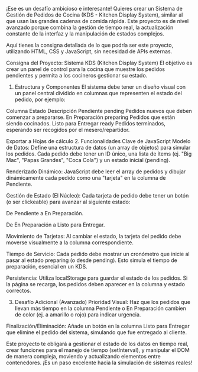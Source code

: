 ¡Ese es un desafío ambicioso e interesante! Quieres crear un Sistema de Gestión de Pedidos de Cocina (KDS - Kitchen Display System), similar al que usan las grandes cadenas de comida rápida. Este proyecto es de nivel avanzado porque combina la gestión de tiempo real, la actualización constante de la interfaz y la manipulación de estados complejos.

Aquí tienes la consigna detallada de lo que podría ser este proyecto, utilizando HTML, CSS y JavaScript, sin necesidad de APIs externas.

Consigna del Proyecto: Sistema KDS (Kitchen Display System) 
El objetivo es crear un panel de control para la cocina que muestre los pedidos pendientes y permita a los cocineros gestionar su estado.

1. Estructura y Componentes
El sistema debe tener un diseño visual con un panel central dividido en columnas que representen el estado del pedido, por ejemplo:

Columna	Estado	Descripción
Pendiente	pending	Pedidos nuevos que deben comenzar a prepararse.
En Preparación	preparing	Pedidos que están siendo cocinados.
Listo para Entregar	ready	Pedidos terminados, esperando ser recogidos por el mesero/repartidor.

Exportar a Hojas de cálculo
2. Funcionalidades Clave de JavaScript
Modelo de Datos: Define una estructura de datos (un array de objetos) para simular los pedidos. Cada pedido debe tener un ID único, una lista de ítems (ej. "Big Mac", "Papas Grandes", "Coca Cola") y un estado inicial (pending).

Renderizado Dinámico: JavaScript debe leer el array de pedidos y dibujar dinámicamente cada pedido como una "tarjeta" en la columna de Pendiente.

Gestión de Estado (El Núcleo): Cada tarjeta de pedido debe tener un botón (o ser clickeable) para avanzar al siguiente estado:

De Pendiente a En Preparación.

De En Preparación a Listo para Entregar.

Movimiento de Tarjetas: Al cambiar el estado, la tarjeta del pedido debe moverse visualmente a la columna correspondiente.

Tiempo de Servicio: Cada pedido debe mostrar un cronómetro que inicie al pasar al estado preparing (o desde pending). Esto simula el tiempo de preparación, esencial en un KDS.

Persistencia: Utiliza localStorage para guardar el estado de los pedidos. Si la página se recarga, los pedidos deben aparecer en la columna y estado correctos.

3. Desafío Adicional (Avanzado)
Prioridad Visual: Haz que los pedidos que llevan más tiempo en la columna Pendiente o En Preparación cambien de color (ej. a amarillo o rojo) para indicar urgencia.

Finalización/Eliminación: Añade un botón en la columna Listo para Entregar que elimine el pedido del sistema, simulando que fue entregado al cliente.

Este proyecto te obligará a gestionar el estado de los datos en tiempo real, crear funciones para el manejo de tiempo (setInterval), y manipular el DOM de manera compleja, moviendo y actualizando elementos entre contenedores. ¡Es un paso excelente hacia la simulación de sistemas reales!